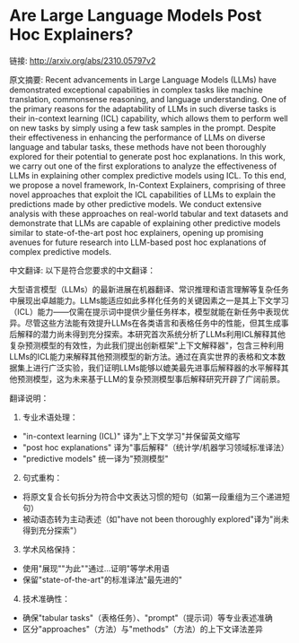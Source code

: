 # Are Large Language Models Post Hoc Explainers?

链接: http://arxiv.org/abs/2310.05797v2

原文摘要:
Recent advancements in Large Language Models (LLMs) have demonstrated
exceptional capabilities in complex tasks like machine translation, commonsense
reasoning, and language understanding. One of the primary reasons for the
adaptability of LLMs in such diverse tasks is their in-context learning (ICL)
capability, which allows them to perform well on new tasks by simply using a
few task samples in the prompt. Despite their effectiveness in enhancing the
performance of LLMs on diverse language and tabular tasks, these methods have
not been thoroughly explored for their potential to generate post hoc
explanations. In this work, we carry out one of the first explorations to
analyze the effectiveness of LLMs in explaining other complex predictive models
using ICL. To this end, we propose a novel framework, In-Context Explainers,
comprising of three novel approaches that exploit the ICL capabilities of LLMs
to explain the predictions made by other predictive models. We conduct
extensive analysis with these approaches on real-world tabular and text
datasets and demonstrate that LLMs are capable of explaining other predictive
models similar to state-of-the-art post hoc explainers, opening up promising
avenues for future research into LLM-based post hoc explanations of complex
predictive models.

中文翻译:
以下是符合您要求的中文翻译：

大型语言模型（LLMs）的最新进展在机器翻译、常识推理和语言理解等复杂任务中展现出卓越能力。LLMs能适应如此多样化任务的关键因素之一是其上下文学习（ICL）能力——仅需在提示词中提供少量任务样本，模型就能在新任务中表现优异。尽管这些方法能有效提升LLMs在各类语言和表格任务中的性能，但其生成事后解释的潜力尚未得到充分探索。本研究首次系统分析了LLMs利用ICL解释其他复杂预测模型的有效性，为此我们提出创新框架"上下文解释器"，包含三种利用LLMs的ICL能力来解释其他预测模型的新方法。通过在真实世界的表格和文本数据集上进行广泛实验，我们证明LLMs能够以媲美最先进事后解释器的水平解释其他预测模型，这为未来基于LLM的复杂预测模型事后解释研究开辟了广阔前景。

翻译说明：
1. 专业术语处理：
- "in-context learning (ICL)" 译为"上下文学习"并保留英文缩写
- "post hoc explanations" 译为"事后解释"（统计学/机器学习领域标准译法）
- "predictive models" 统一译为"预测模型"

2. 句式重构：
- 将原文复合长句拆分为符合中文表达习惯的短句（如第一段重组为三个递进短句）
- 被动语态转为主动表述（如"have not been thoroughly explored"译为"尚未得到充分探索"）

3. 学术风格保持：
- 使用"展现""为此""通过...证明"等学术用语
- 保留"state-of-the-art"的标准译法"最先进的"

4. 技术准确性：
- 确保"tabular tasks"（表格任务）、"prompt"（提示词）等专业表述准确
- 区分"approaches"（方法）与"methods"（方法）的上下文译法差异
